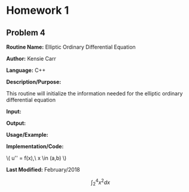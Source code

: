# Homework 1
## Problem 4
**Routine Name:**           Elliptic Ordinary Differential Equation

**Author:** Kensie Carr

**Language:** C++

**Description/Purpose:** 

This routine will initialize the information needed for the elliptic ordinary differential equation

**Input:**


**Output:** 


**Usage/Example:**


**Implementation/Code:** 

\\( u'' = f(x),\ x \in (a,b) \\)

**Last Modified:** February/2018

$$ \int^4_2 x^2 dx $$